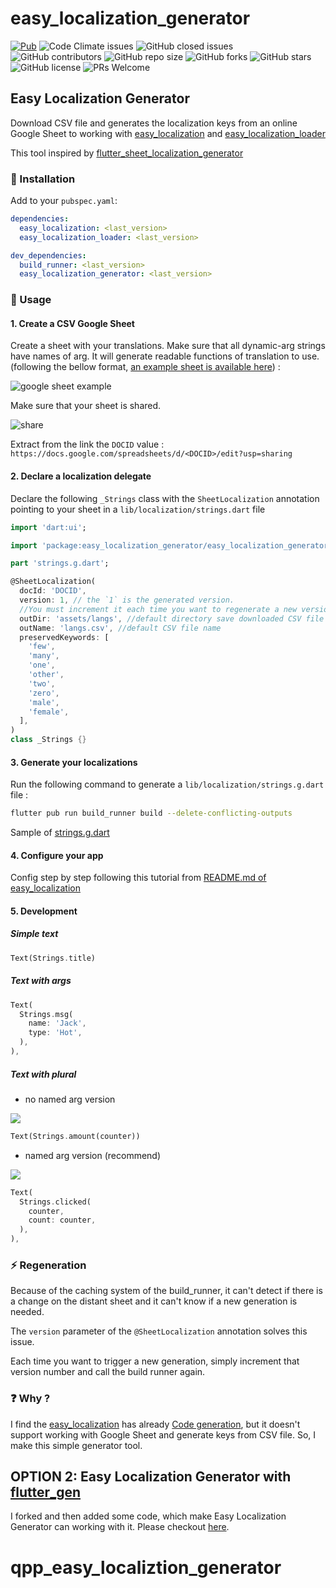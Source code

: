 # easy_localization_generator

[![Pub](https://img.shields.io/pub/v/easy_localization_generator.svg)](https://pub.dev/packages/easy_localization_generator)
![Code Climate issues](https://img.shields.io/github/issues/rinlv/easy_localization_generator?style=flat-square)
![GitHub closed issues](https://img.shields.io/github/issues-closed/rinlv/easy_localization_generator?style=flat-square)
![GitHub contributors](https://img.shields.io/github/contributors/rinlv/easy_localization_generator?style=flat-square)
![GitHub repo size](https://img.shields.io/github/repo-size/rinlv/easy_localization_generator?style=flat-square)
![GitHub forks](https://img.shields.io/github/forks/rinlv/easy_localization_generator?style=flat-square)
![GitHub stars](https://img.shields.io/github/stars/rinlv/easy_localization_generator?style=flat-square)
![GitHub license](https://img.shields.io/github/license/rinlv/easy_localization_generator?style=flat-square)
![PRs Welcome](https://img.shields.io/badge/PRs-welcome-brightgreen.svg?style=flat-square)

## Easy Localization Generator

Download CSV file and generates the localization keys from an online Google Sheet to working with [easy_localization](https://pub.dev/packages/easy_localization) and [easy_localization_loader](https://pub.dev/packages/easy_localization_loader)

This tool inspired by [flutter_sheet_localization_generator](https://pub.dev/packages/flutter_sheet_localization_generator)

### 🔩 Installation

Add to your `pubspec.yaml`:

```yaml
dependencies:
  easy_localization: <last_version>
  easy_localization_loader: <last_version>

dev_dependencies:
  build_runner: <last_version>
  easy_localization_generator: <last_version>
```

### 🔌 Usage

#### 1. Create a CSV Google Sheet

Create a sheet with your translations. Make sure that all dynamic-arg strings have names of arg. It will generate readable functions of translation to use.
 (following the bellow format, [an example sheet is available here](https://docs.google.com/spreadsheets/d/1hK27E8bIxU8rrOduGJWLTD2QRR1ALs6lyW7dPNZ3N74/edit?usp=sharing)) :

![google sheet example](./demo/google_sheet.png)

Make sure that your sheet is shared.

![share](./demo/share.png)

Extract from the link the `DOCID` value : `https://docs.google.com/spreadsheets/d/<DOCID>/edit?usp=sharing`

#### 2. Declare a localization delegate

Declare the following `_Strings` class with the `SheetLocalization` annotation pointing to your sheet in a `lib/localization/strings.dart` file
``` dart
import 'dart:ui';

import 'package:easy_localization_generator/easy_localization_generator.dart';

part 'strings.g.dart';

@SheetLocalization(
  docId: 'DOCID',
  version: 1, // the `1` is the generated version.
  //You must increment it each time you want to regenerate a new version of the labels.
  outDir: 'assets/langs', //default directory save downloaded CSV file
  outName: 'langs.csv', //default CSV file name
  preservedKeywords: [
    'few',
    'many',
    'one',
    'other',
    'two',
    'zero',
    'male',
    'female',
  ],
)
class _Strings {}
```

#### 3. Generate your localizations

Run the following command to generate a `lib/localization/strings.g.dart` file :

``` bash
flutter pub run build_runner build --delete-conflicting-outputs
```

Sample of [strings.g.dart](https://github.com/rinlv/easy_localization_generator/blob/main/example/lib/localization/strings.g.dart)

#### 4. Configure your app
Config step by step following this tutorial from [README.md of easy_localization ](https://github.com/aissat/easy_localization/blob/develop/README.md)

#### 5. Development
##### Simple text
``` dart
Text(Strings.title)
```
##### Text with args
``` dart
Text(
  Strings.msg(
    name: 'Jack',
    type: 'Hot',
  ),
),
```
##### Text with plural
- no named arg version
<img src="./demo/plural_1.png" />

``` dart
Text(Strings.amount(counter))
```
- named arg version (recommend)
<img src="./demo/plural_2.png" />

``` dart
Text(
  Strings.clicked(
    counter,
    count: counter,
  ),
),
```

### ⚡ Regeneration

Because of the caching system of the build_runner, it can't detect if there is a change on the distant sheet and it can't know if a new generation is needed.

The `version` parameter of the `@SheetLocalization` annotation solves this issue.

Each time you want to trigger a new generation, simply increment that version number and call the build runner again.

### ❓️ Why ?

I find the [easy_localization](https://pub.dev/packages/easy_localization) has already [Code generation](https://github.com/aissat/easy_localization/blob/develop/README.md#-code-generation), but it doesn't support working with Google Sheet and generate keys from CSV file. So, I make this simple generator tool.

## OPTION 2: Easy Localization Generator with [flutter_gen](https://github.com/FlutterGen/flutter_gen)

I forked and then added some code, which make Easy Localization Generator can working with it. Please checkout [here](https://github.com/rinlv/flutter_gen/tree/easy_localization).
# qpp_easy_localiztion_generator
